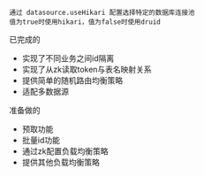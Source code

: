     通过 datasource.useHikari 配置选择特定的数据库连接池
    值为true时使用hikari，值为false时使用druid

已完成的

- 实现了不同业务之间id隔离
- 实现了从zk读取token与表名映射关系
- 提供简单的随机路由均衡策略
- 适配多数据源

准备做的

- 预取功能
- 批量id功能
- 通过zk配置负载均衡策略
- 提供其他负载均衡策略
